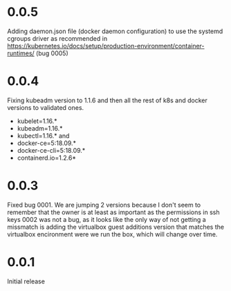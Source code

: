 0.0.5
=====
Adding daemon.json file (docker daemon configuration) to use the systemd cgroups driver as recommended in https://kubernetes.io/docs/setup/production-environment/container-runtimes/
(bug 0005)


0.0.4
=====
Fixing kubeadm version to 1.1.6 and then all the rest of k8s and docker versions to validated ones.

- kubelet=1.16.*
- kubeadm=1.16.*
- kubectl=1.16.*
and
- docker-ce=5:18.09.*
- docker-ce-cli=5:18.09.*
- containerd.io=1.2.6*


0.0.3
=====
Fixed bug 0001. We are jumping 2 versions because I don't seem to remember that the owner is at least as important as the permissions in ssh keys
0002 was not a bug, as it looks like the only way of not getting a missmatch is adding the virtualbox guest additions version that matches the virtualbox encironment were we run the box, which will change over time.

0.0.1
=====
Initial release
